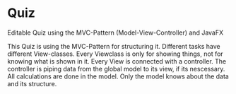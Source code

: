 # Quiz
Editable Quiz using the MVC-Pattern (Model-View-Controller) and JavaFX

This Quiz is using the MVC-Pattern for structuring it.
Different tasks have different View-classes. Every Viewclass is only for showing things, not for knowing what is shown in it.
Every View is connected with a controller. The controller is piping data from the global model to its view, if its nescessary.
All calculations are done in the model. Only the model knows about the data and its structure.
